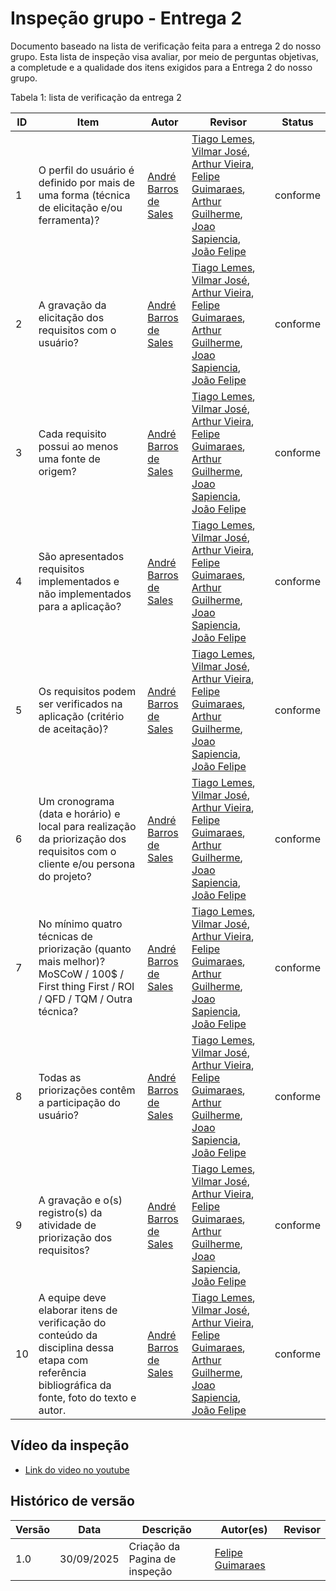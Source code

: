 # Inspeção grupo - Entrega 2 

Documento baseado na lista de verificação feita para a entrega 2 do nosso grupo. Esta lista de inspeção visa avaliar, por meio de perguntas objetivas, a completude e a qualidade dos itens exigidos para a Entrega 2 do nosso grupo. 

Tabela 1: lista de verificação da entrega 2

| ID  | Item                                                                                                                                               | Autor                                                                                                                                      | Revisor                                                                                                                                                                                                                                                                                                                                                                                                                                                                                                                       | Status   |
|-----|----------------------------------------------------------------------------------------------------------------------------------------------------|--------------------------------------------------------------------------------------------------------------------------------------------|------------------------------------------------------------------------------------------------------------------------------------------------------------------------------------------------------------------------------------------------------------------------------------------------------------------------------------------------------------------------------------------------------------------------------------------------------------------------------------------------------------------------------|----------|
| 1   | O perfil do usuário é definido por mais de uma forma (técnica de elicitação e/ou ferramenta)?                                                       | [André Barros de Sales](https://sigaa.unb.br/sigaa/public/docente/portal.jsf?siape=1314342)                                                | [Tiago Lemes](https://github.com/TiagoTeixeira-2005), [Vilmar José](https://github.com/VilmarFagundes), [Arthur Vieira](https://github.com/arthurhvieira1), [Felipe Guimaraes](https://github.com/felipegf1), [Arthur Guilherme](https://github.com/ArthurGuilher62), [Joao Sapiencia](https://github.com/JoaoSapiencia), [João Felipe](https://github.com/MrBolt2005)                                                                                                                   | conforme |
| 2   | A gravação da elicitação dos requisitos com o usuário?                                                                                              | [André Barros de Sales](https://sigaa.unb.br/sigaa/public/docente/portal.jsf?siape=1314342)                                                | [Tiago Lemes](https://github.com/TiagoTeixeira-2005), [Vilmar José](https://github.com/VilmarFagundes), [Arthur Vieira](https://github.com/arthurhvieira1), [Felipe Guimaraes](https://github.com/felipegf1), [Arthur Guilherme](https://github.com/ArthurGuilher62), [Joao Sapiencia](https://github.com/JoaoSapiencia), [João Felipe](https://github.com/MrBolt2005)                                                                                                                   | conforme |
| 3   | Cada requisito possui ao menos uma fonte de origem?                                                                                                 | [André Barros de Sales](https://sigaa.unb.br/sigaa/public/docente/portal.jsf?siape=1314342)                                                | [Tiago Lemes](https://github.com/TiagoTeixeira-2005), [Vilmar José](https://github.com/VilmarFagundes), [Arthur Vieira](https://github.com/arthurhvieira1), [Felipe Guimaraes](https://github.com/felipegf1), [Arthur Guilherme](https://github.com/ArthurGuilher62), [Joao Sapiencia](https://github.com/JoaoSapiencia), [João Felipe](https://github.com/MrBolt2005)                                                                                                                   | conforme |
| 4   | São apresentados requisitos implementados e não implementados para a aplicação?                                                                     | [André Barros de Sales](https://sigaa.unb.br/sigaa/public/docente/portal.jsf?siape=1314342)                                                | [Tiago Lemes](https://github.com/TiagoTeixeira-2005), [Vilmar José](https://github.com/VilmarFagundes), [Arthur Vieira](https://github.com/arthurhvieira1), [Felipe Guimaraes](https://github.com/felipegf1), [Arthur Guilherme](https://github.com/ArthurGuilher62), [Joao Sapiencia](https://github.com/JoaoSapiencia), [João Felipe](https://github.com/MrBolt2005)                                                                                                                   | conforme |
| 5   | Os requisitos podem ser verificados na aplicação (critério de aceitação)?                                                                           | [André Barros de Sales](https://sigaa.unb.br/sigaa/public/docente/portal.jsf?siape=1314342)                                                | [Tiago Lemes](https://github.com/TiagoTeixeira-2005), [Vilmar José](https://github.com/VilmarFagundes), [Arthur Vieira](https://github.com/arthurhvieira1), [Felipe Guimaraes](https://github.com/felipegf1), [Arthur Guilherme](https://github.com/ArthurGuilher62), [Joao Sapiencia](https://github.com/JoaoSapiencia), [João Felipe](https://github.com/MrBolt2005)                                                                                                                   | conforme |
| 6   | Um cronograma (data e horário) e local para realização da priorização dos requisitos com o cliente e/ou persona do projeto?                         | [André Barros de Sales](https://sigaa.unb.br/sigaa/public/docente/portal.jsf?siape=1314342)                                                | [Tiago Lemes](https://github.com/TiagoTeixeira-2005), [Vilmar José](https://github.com/VilmarFagundes), [Arthur Vieira](https://github.com/arthurhvieira1), [Felipe Guimaraes](https://github.com/felipegf1), [Arthur Guilherme](https://github.com/ArthurGuilher62), [Joao Sapiencia](https://github.com/JoaoSapiencia), [João Felipe](https://github.com/MrBolt2005)                                                                                                                   | conforme |
| 7   | No mínimo quatro técnicas de priorização (quanto mais melhor)? MoSCoW / 100$ / First thing First / ROI / QFD / TQM / Outra técnica?                 | [André Barros de Sales](https://sigaa.unb.br/sigaa/public/docente/portal.jsf?siape=1314342)                                                | [Tiago Lemes](https://github.com/TiagoTeixeira-2005), [Vilmar José](https://github.com/VilmarFagundes), [Arthur Vieira](https://github.com/arthurhvieira1), [Felipe Guimaraes](https://github.com/felipegf1), [Arthur Guilherme](https://github.com/ArthurGuilher62), [Joao Sapiencia](https://github.com/JoaoSapiencia), [João Felipe](https://github.com/MrBolt2005)                                                                                                                   | conforme |
| 8   | Todas as priorizações contêm a participação do usuário?                                                                                             | [André Barros de Sales](https://sigaa.unb.br/sigaa/public/docente/portal.jsf?siape=1314342)                                                | [Tiago Lemes](https://github.com/TiagoTeixeira-2005), [Vilmar José](https://github.com/VilmarFagundes), [Arthur Vieira](https://github.com/arthurhvieira1), [Felipe Guimaraes](https://github.com/felipegf1), [Arthur Guilherme](https://github.com/ArthurGuilher62), [Joao Sapiencia](https://github.com/JoaoSapiencia), [João Felipe](https://github.com/MrBolt2005)                                                                                                                   | conforme |
| 9   | A gravação e o(s) registro(s) da atividade de priorização dos requisitos?                                                                           | [André Barros de Sales](https://sigaa.unb.br/sigaa/public/docente/portal.jsf?siape=1314342)                                                | [Tiago Lemes](https://github.com/TiagoTeixeira-2005), [Vilmar José](https://github.com/VilmarFagundes), [Arthur Vieira](https://github.com/arthurhvieira1), [Felipe Guimaraes](https://github.com/felipegf1), [Arthur Guilherme](https://github.com/ArthurGuilher62), [Joao Sapiencia](https://github.com/JoaoSapiencia), [João Felipe](https://github.com/MrBolt2005)                                                                                                                   | conforme |
| 10  | A equipe deve elaborar itens de verificação do conteúdo da disciplina dessa etapa com referência bibliográfica da fonte, foto do texto e autor.     | [André Barros de Sales](https://sigaa.unb.br/sigaa/public/docente/portal.jsf?siape=1314342)                                                | [Tiago Lemes](https://github.com/TiagoTeixeira-2005), [Vilmar José](https://github.com/VilmarFagundes), [Arthur Vieira](https://github.com/arthurhvieira1), [Felipe Guimaraes](https://github.com/felipegf1), [Arthur Guilherme](https://github.com/ArthurGuilher62), [Joao Sapiencia](https://github.com/JoaoSapiencia), [João Felipe](https://github.com/MrBolt2005)                                                                                                                   | conforme |


## Vídeo da inspeção

- [Link do video no youtube]()

## Histórico de versão

| Versão | Data | Descrição | Autor(es) | Revisor |
| ---- | ----- | ----- | ---- | ----- | 
| 1.0 | 30/09/2025 | Criação da Pagina de inspeção | [Felipe Guimaraes](https://github.com/felipegf1) | |
